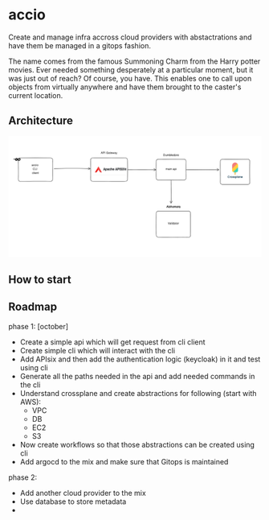 # accio

Create and manage infra accross cloud providers with abstactrations and have them be managed in a gitops fashion.


The name comes from the famous Summoning Charm from the Harry potter movies. Ever needed something desperately at a particular moment, but it was just out of reach? Of course, you have. This enables one to call upon objects from virtually anywhere and have them brought to the caster's current location. 


## Architecture

![Alt text](image.png)

## How to start


## Roadmap

phase 1: [october]

- Create a simple api which will get request from cli client
- Create simple cli which will interact with the cli
- Add APIsix and then add the authentication logic (keycloak) in it and test using cli
- Generate all the paths needed in the api and add needed commands in the cli
- Understand crossplane and create abstractions for following (start with AWS):
    - VPC
    - DB
    - EC2
    - S3
- Now create workflows so that those abstractions can be created using cli
- Add argocd to the mix and make sure that Gitops is maintained 

phase 2:

- Add another cloud provider to the mix
- Use database to store metadata
- 